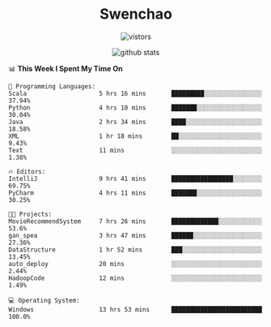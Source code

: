 <h1 align="center">Swenchao</h3>

<p align="center">
  <img src="https://visitor-badge.glitch.me/badge?page_id=Swenchao" alt="vistors" />
</p>

<p align="center">
  <img src="https://github-readme-stats.vercel.app/api?username=Swenchao&count_private=true&show_icons=true&theme=vue-dark&hide_title=true" alt="github stats" />
</p>

<!--START_SECTION:waka-->
📊 **This Week I Spent My Time On** 

```text
💬 Programming Languages: 
Scala                    5 hrs 16 mins       █████████░░░░░░░░░░░░░░░░   37.94% 
Python                   4 hrs 10 mins       ███████░░░░░░░░░░░░░░░░░░   30.04% 
Java                     2 hrs 34 mins       ████░░░░░░░░░░░░░░░░░░░░░   18.58% 
XML                      1 hr 18 mins        ██░░░░░░░░░░░░░░░░░░░░░░░   9.43% 
Text                     11 mins             ░░░░░░░░░░░░░░░░░░░░░░░░░   1.38%

🔥 Editors: 
IntelliJ                 9 hrs 41 mins       █████████████████░░░░░░░░   69.75% 
PyCharm                  4 hrs 11 mins       ███████░░░░░░░░░░░░░░░░░░   30.25%

🐱‍💻 Projects: 
MovieRecommendSystem     7 hrs 26 mins       █████████████░░░░░░░░░░░░   53.6% 
gan_spea                 3 hrs 47 mins       ██████░░░░░░░░░░░░░░░░░░░   27.36% 
DataStructure            1 hr 52 mins        ███░░░░░░░░░░░░░░░░░░░░░░   13.45% 
auto_deploy              20 mins             ░░░░░░░░░░░░░░░░░░░░░░░░░   2.44% 
HadoopCode               12 mins             ░░░░░░░░░░░░░░░░░░░░░░░░░   1.49%

💻 Operating System: 
Windows                  13 hrs 53 mins      █████████████████████████   100.0%

```


<!--END_SECTION:waka-->
